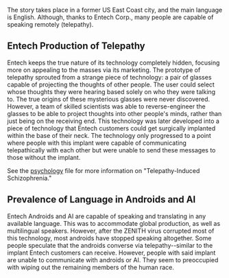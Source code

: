 The story takes place in a former US East Coast city, and the main language is English. Although, thanks to Entech Corp., many people are capable of speaking remotely (telepathy).

## Entech Production of Telepathy ##
Entech keeps the true nature of its technology completely hidden, focusing more on appealing to the masses via its marketing. The prototype of telepathy sprouted from a strange piece of technology: a pair of glasses capable of projecting the thoughts of other people. The user could select whose thoughts they were hearing based solely on who they were talking to. The true origins of these mysterious glasses were never discovered. However, a team of skilled scientists was able to reverse-engineer the glasses to be able to project thoughts into other people's minds, rather than just being on the receiving end. This technology was later developed into a piece of technology that Entech customers could get surgically implanted within the base of their neck. The technology only progressed to a point where people with this implant were capable of communicating telepathically with each other but were unable to send these messages to those without the implant.

See the [psychology](<ZENITH Psychology.md>) file for more information on "Telepathy-Induced Schizophrenia."

## Prevalence of Language in Androids and AI ##
Entech Androids and AI are capable of speaking and translating in any available language. This was to accommodate global production, as well as multilingual speakers. However, after the ZENITH virus corrupted most of this technology, most androids have stopped speaking altogether. Some people speculate that the androids converse via telepathy--similar to the implant Entech customers can receive. However, people with said implant are unable to communicate with androids or AI. They seem to preoccupied with wiping out the remaining members of the human race.
